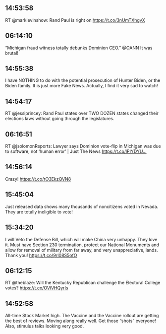 ## 14:53:58
RT @marklevinshow: Rand Paul is right on
https://t.co/3nUmTXhgvX
## 06:14:10
“Michigan fraud witness totally debunks Dominion CEO.” @OANN  It was brutal!
## 14:55:38
I have NOTHING to do with the potential prosecution of Hunter Biden, or the Biden family. It is just more Fake News. Actually, I find it very sad to watch!
## 14:54:17
RT @jessiprincey: Rand Paul states over TWO DOZEN states changed their elections laws without going through the legislatures.
## 06:16:51
RT @jsolomonReports: Lawyer says Dominion vote-flip in Michigan was due to software, not ‘human error’ | Just The News https://t.co/lPIYDYU…
## 14:56:14
Crazy! https://t.co/rO3EkzQVN8
## 15:45:04
Just released data shows many thousands of noncitizens voted in Nevada. They are totally ineligible to vote!
## 15:34:20
I will Veto the Defense Bill, which will make China very unhappy. They love it. Must have Section 230 termination, protect our National Monuments and allow for removal of military from far away, and very unappreciative, lands. Thank you! https://t.co/9rI08S5ofO
## 06:12:15
RT @theblaze: Will the Kentucky Republican challenge the Electoral College votes?
https://t.co/OVlVHQyrIs
## 14:52:58
All-time Stock Market high. The Vaccine and the Vaccine rollout are getting the best of reviews. Moving along really well. Get those “shots” everyone! Also, stimulus talks looking very good.
